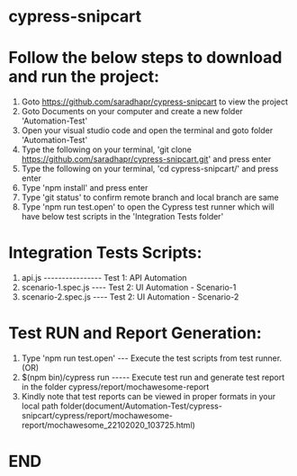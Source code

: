 # cypress-snipcart

# Follow the below steps to download and run the project:

1. Goto https://github.com/saradhapr/cypress-snipcart to view the project
2. Goto Documents on your computer and create a new folder 'Automation-Test'
3. Open your visual studio code and open the terminal and goto folder 'Automation-Test'
4. Type the following on your terminal, 'git clone https://github.com/saradhapr/cypress-snipcart.git' and press enter
5. Type the following on your terminal, 'cd cypress-snipcart/' and press enter
6. Type 'npm install' and press enter
7. Type 'git status' to confirm remote branch and local branch are same
8. Type 'npm run test.open' to open the Cypress test runner which will have below test scripts in the 'Integration Tests folder'

# Integration Tests Scripts:

1. api.js ---------------- Test 1: API Automation
2. scenario-1.spec.js ---- Test 2: UI Automation - Scenario-1
3. scenario-2.spec.js ---- Test 2: UI Automation - Scenario-2

# Test RUN and Report Generation:

1. Type 'npm run test.open' --- Execute the test scripts from test runner. (OR)
2. $(npm bin)/cypress run ----- Execute test run and generate test report in the folder cypress/report/mochawesome-report
3. Kindly note that test reports can be viewed in proper formats in your local path folder(document/Automation-Test/cypress-snipcart/cypress/report/mochawesome-report/mochawesome_22102020_103725.html)

# END #
